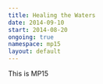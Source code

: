 ```yaml
---
title: Healing the Waters
date: 2014-09-10
start: 2014-08-20
ongoing: true
namespace: mp15
layout: default
---
```

This is MP15